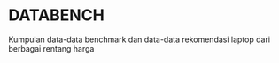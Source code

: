 # DATABENCH

Kumpulan data-data benchmark dan data-data rekomendasi laptop dari berbagai rentang harga
